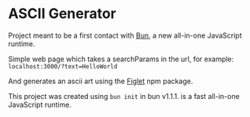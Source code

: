 # ASCII Generator

Project meant to be a first contact with [Bun](https://bun.sh), a new all-in-one JavaScript runtime.

Simple web page which takes a searchParams in the url, for example:
`localhost:3000/?text=HelloWorld`

And generates an ascii art using the [Figlet](https://www.npmjs.com/package/figlet) npm package.




This project was created using `bun init` in bun v1.1.1.  is a fast all-in-one JavaScript runtime.
